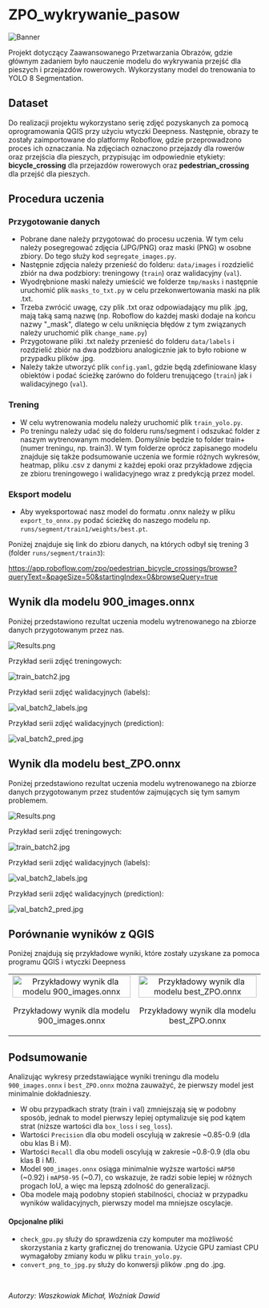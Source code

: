 # ZPO_wykrywanie_pasow

![Banner](QGIS_result/banner.png)

Projekt dotyczący Zaawansowanego Przetwarzania Obrazów, gdzie głównym zadaniem było nauczenie modelu do wykrywania przejść dla pieszych i przejazdów rowerowych. Wykorzystany model do trenowania to YOLO 8 Segmentation.

## Dataset

Do realizacji projektu wykorzystano serię zdjęć pozyskanych za pomocą oprogramowania QGIS przy użyciu wtyczki Deepness. Następnie, obrazy te zostały zaimportowane do platformy Roboflow, gdzie przeprowadzono proces ich oznaczania. Na zdjęciach oznaczono przejazdy dla rowerów oraz przejścia dla pieszych, przypisując im odpowiednie etykiety: **bicycle_crossing** dla przejazdów rowerowych oraz **pedestrian_crossing** dla przejść dla pieszych.

## Procedura uczenia

### Przygotowanie danych

- Pobrane dane należy przygotować do procesu uczenia. W tym celu należy posegregować zdjęcia (JPG/PNG) oraz maski (PNG) w osobne zbiory. Do tego służy kod `segregate_images.py`. 
- Następnie zdjęcia należy przenieść do folderu: `data/images` i rozdzielić zbiór na dwa podzbiory: treningowy (`train`) oraz walidacyjny (`val`).
- Wyodrębnione maski należy umieścić we folderze `tmp/masks` i następnie uruchomić plik `masks_to_txt.py` w celu przekonwertowania maski na plik .txt.
- Trzeba zwrócić uwagę, czy plik .txt oraz odpowiadający mu plik .jpg, mają taką samą nazwę (np. Roboflow do każdej maski dodaje na końcu nazwy "_mask", dlatego w celu uniknięcia błędów z tym związanych należy uruchomić plik `change_name.py`)
- Przygotowane pliki .txt należy przenieść do folderu `data/labels` i rozdzielić zbiór na dwa podzbioru analogicznie jak to było robione w przypadku plików .jpg.
- Należy także utworzyć plik `config.yaml`, gdzie będą zdefiniowane klasy obiektów i podać ścieżkę zarówno do folderu trenującego (`train`) jak i walidacyjnego (`val`).

### Trening

- W celu wytrenowania modelu należy uruchomić plik `train_yolo.py`.
- Po treningu należy udać się do folderu runs/segment i odszukać folder z naszym wytrenowanym modelem. Domyślnie będzie to folder train+(numer treningu, np. train3). W tym folderze oprócz zapisanego modelu znajduje się także podsumowanie uczenia we formie różnych wykresów, heatmap, pliku .csv z danymi z każdej epoki oraz przykładowe zdjęcia ze zbioru treningowego i walidacyjnego wraz z predykcją przez model.

### Eksport modelu

- Aby wyeksportować nasz model do formatu .onnx należy w pliku `export_to_onnx.py` podać ścieżkę do naszego modelu np. `runs/segment/train1/weights/best.pt`.

Poniżej znajduje się link do zbioru danych, na których odbył się trening 3 (folder `runs/segment/train3`):

https://app.roboflow.com/zpo/pedestrian_bicycle_crossings/browse?queryText=&pageSize=50&startingIndex=0&browseQuery=true

## Wynik dla modelu 900_images.onnx

Poniżej przedstawiono rezultat uczenia modelu wytrenowanego na zbiorze danych przygotowanym przez nas.

![Results.png](runs/segment/train3/results.png)

Przykład serii zdjęć treningowych:

![train_batch2.jpg](runs/segment/train3/train_batch2.jpg)

Przykład serii zdjęć walidacyjnych (labels):

![val_batch2_labels.jpg](runs/segment/train3/val_batch2_labels.jpg)

Przykład serii zdjęć walidacyjnych (prediction):

![val_batch2_pred.jpg](runs/segment/train3/val_batch2_pred.jpg)

## Wynik dla modelu best_ZPO.onnx

Poniżej przedstawiono rezultat uczenia modelu wytrenowanego na zbiorze danych przygotowanym przez studentów zajmujących się tym samym problemem.

![Results.png](runs/segment/train4/results.png)

Przykład serii zdjęć treningowych:

![train_batch2.jpg](runs/segment/train4/train_batch2.jpg)

Przykład serii zdjęć walidacyjnych (labels):

![val_batch2_labels.jpg](runs/segment/train4/val_batch2_labels.jpg)

Przykład serii zdjęć walidacyjnych (prediction):

![val_batch2_pred.jpg](runs/segment/train4/val_batch2_pred.jpg)

## Porównanie wyników z QGIS

Poniżej znajdują się przykładowe wyniki, które zostały uzyskane za pomoca programu QGIS i wtyczki Deepness

<table>
  <tr>
    <td style="text-align: center; width: 50%;">
      <img src="QGIS_result/best_900_images.png" alt="Przykładowy wynik dla modelu 900_images.onnx" style="width: 100%;" />
      <p style="text-align: center;">Przykładowy wynik dla modelu 900_images.onnx</p>
    </td>
    <td style="text-align: center; width: 50%;">
      <img src="QGIS_result/best_ZPO.png" alt="Przykładowy wynik dla modelu best_ZPO.onnx" style="width: 100%;" />
      <p style="text-align: center;">Przykładowy wynik dla modelu best_ZPO.onnx</p>
    </td>
  </tr>
</table>

## Podsumowanie

Analizując wykresy przedstawiające wyniki treningu dla modelu `900_images.onnx` i `best_ZPO.onnx` można zauważyć, że pierwszy model jest minimalnie dokładnieszy.
- W obu przypadkach straty (train i val) zmniejszają się w podobny sposób, jednak to model pierwszy lepiej optymalizuje się pod kątem strat (niższe wartości dla `box_loss` i `seg_loss`).
- Wartości `Precision` dla obu modeli oscylują w zakresie ~0.85-0.9 (dla obu klas B i M).
- Wartości `Recall` dla obu modeli oscylują w zakresie ~0.8-0.9 (dla obu klas B i M).
- Model `900_images.onnx` osiąga minimalnie wyższe wartości `mAP50` (~0.92) i `mAP50-95` (~0.7), co wskazuje, że radzi sobie lepiej w różnych progach IoU, a więc ma lepszą zdolność do generalizacji.
- Oba modele mają podobny stopień stabilności, chociaż w przypadku wyników walidacyjnych, pierwszy model ma mniejsze oscylacje.

#### Opcjonalne pliki

- `check_gpu.py` służy do sprawdzenia czy komputer ma możliwość skorzystania z karty graficznej do trenowania. Użycie GPU zamiast CPU wymagałoby zmiany kodu w pliku `train_yolo.py`.
- `convert_png_to_jpg.py` służy do konwersji plików .png do .jpg.

</br>

*Autorzy: Waszkowiak Michał, Woźniak Dawid*
